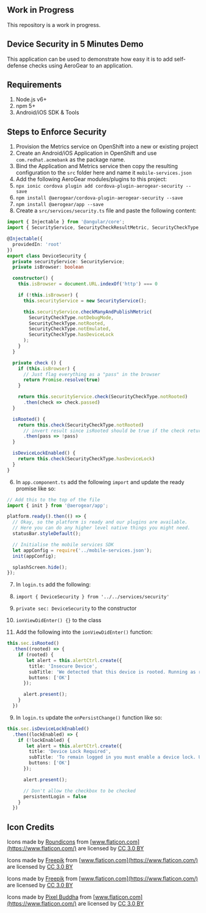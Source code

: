 ## Work in Progress
This repository is a work in progress.

## Device Security in 5 Minutes Demo
This application can be used to demonstrate how easy it is to add self-defense
checks using AeroGear to an application.

## Requirements

1. Node.js v6+
2. npm 5+
3. Android/iOS SDK & Tools

## Steps to Enforce Security
1. Provision the Metrics service on OpenShift into a new or existing project
2. Create an Android/iOS Application in OpenShift and use `com.redhat.acmebank`
as the package name.
3. Bind the Application and Metrics service then copy the resulting
configuration to the `src` folder here and name it `mobile-services.json`
4. Add the following AeroGear modules/plugins to this project:
  1. `npx ionic cordova plugin add cordova-plugin-aerogear-security --save`
  2. `npm install @aerogear/cordova-plugin-aerogear-security --save`
  3. `npm install @aerogear/app --save`
5. Create a `src/services/security.ts` file and paste the following content:

```ts
import { Injectable } from '@angular/core';
import { SecurityService, SecurityCheckResultMetric, SecurityCheckType, SecurityCheckResult } from '@aerogear/security';

@Injectable({
  providedIn: 'root'
})
export class DeviceSecurity {
  private securityService: SecurityService;
  private isBrowser: boolean

  constructor() {
    this.isBrowser = document.URL.indexOf('http') === 0

    if (!this.isBrowser) {
      this.securityService = new SecurityService();

      this.securityService.checkManyAndPublishMetric(
        SecurityCheckType.notDebugMode,
        SecurityCheckType.notRooted,
        SecurityCheckType.notEmulated,
        SecurityCheckType.hasDeviceLock
      );
    }
  }

  private check () {
    if (this.isBrowser) {
      // Just flag everything as a "pass" in the browser
      return Promise.resolve(true)
    }

    return this.securityService.check(SecurityCheckType.notRooted)
      .then(check => check.passed)
  }

  isRooted() {
    return this.check(SecurityCheckType.notRooted)
      // invert result since isRooted should be true if the check returns false
      .then(pass => !pass)
  }

  isDeviceLockEnabled() {
    return this.check(SecurityCheckType.hasDeviceLock)
  }
}
```

6. In `app.component.ts` add the following `import` and update the ready promise
like so:

```ts
// Add this to the top of the file
import { init } from '@aerogear/app';

platform.ready().then(() => {
  // Okay, so the platform is ready and our plugins are available.
  // Here you can do any higher level native things you might need.
  statusBar.styleDefault();

  // Initialise the mobile services SDK
  let appConfig = require('../mobile-services.json');
  init(appConfig);

  splashScreen.hide();
});
```

7. In `login.ts` add the following:
  1. `import { DeviceSecurity } from '../../services/security'`
  2. `private sec: DeviceSecurity` to the constructor
  3. `ionViewDidEnter() {}` to the class

8. Add the following into the `ionViewDidEnter()` function:

```ts
this.sec.isRooted()
  .then((rooted) => {
    if (rooted) {
       let alert = this.alertCtrl.create({
        title: 'Insecure Device',
        subTitle: 'We detected that this device is rooted. Running as root increases the likelihood of your device being compromised by malicious software that is designed to steal passwords and financial information. Continued use of this application is at your own risk.',
        buttons: ['OK']
      });

      alert.present();
    }
  })
```

9. In `login.ts` update the `onPersistChange()` function like so:

```ts
this.sec.isDeviceLockEnabled()
  .then((lockEnabled) => {
    if (!lockEnabled) {
       let alert = this.alertCtrl.create({
        title: 'Device Lock Required',
        subTitle: 'To remain logged in you must enable a device lock. Update your device security settings and try again.',
        buttons: ['OK']
      });

      alert.present();

      // Don't allow the checkbox to be checked
      persistentLogin = false
    }
  })
```

## Icon Credits
Icons made by [Roundicons](https://www.flaticon.com/authors/roundicons) from 
[www.flaticon.com](https://www.flaticon.com/) are licensed by
[CC 3.0 BY](http://creativecommons.org/licenses/by/3.0/)

Icons made by [Freepik](http://www.freepik.com) from 
[www.flaticon.com](https://www.flaticon.com/) are licensed by
[CC 3.0 BY](http://creativecommons.org/licenses/by/3.0/)

Icons made by [Freepik](http://www.freepik.com) from 
[www.flaticon.com](https://www.flaticon.com/) are licensed by
[CC 3.0 BY](http://creativecommons.org/licenses/by/3.0/)

Icons made by [Pixel Buddha](https://www.flaticon.com/authors/pixel-buddha) from 
[www.flaticon.com](https://www.flaticon.com/) are licensed by [CC 3.0 BY](http://creativecommons.org/licenses/by/3.0/)
